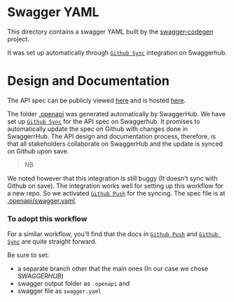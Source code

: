 # Swagger YAML

This directory contains a swagger YAML built by the [swagger-codegen](https://github.com/swagger-api/swagger-codegen) project.

It was set up automatically through [`Github Sync`](https://app.swaggerhub.com/help/integrations/github-sync) integration on Swaggerhub.

# Design and Documentation
The API spec can be publicly viewed [here](https://app.swaggerhub.com/apis/BrightHive/program-registry) and is hosted [here](https://docs.brighthive.io/v1.0/reference#organization).

The folder [.openapi](/openapi) was generated automatically by SwaggerHub. We have set up [`Github Sync`](https://app.swaggerhub.com/help/integrations/github-sync) for the API spec on Swaggerhub. It promises to automatically update the spec on Github with changes done in SwaggerrHub. The API design and documentation process, therefore, is that all stakeholders collaborate on SwaggerHub and the update is synced on Github upon save.

> NB

We noted however that this integration is still buggy (It doesn't sync with Github on save). The integration works well for setting up this workflow for a new repo. So we activated [`Github Push`](https://app.swaggerhub.com/help/integrations/github-push) for the syncing. The spec file is at [.openapi/swagger.yaml](.openapi/swagger.yaml).

### To adopt this workflow

For a similar workflow, you'll find that the docs in [`Github Push`](https://app.swaggerhub.com/help/integrations/github-push) and [`Github Sync`](https://app.swaggerhub.com/help/integrations/github-sync) are quite straight forward.

Be sure to set:
- a separate branch other that the main ones (In our case we chose *SWAGGERHUB*)
- swagger output folder as `.openapi` and 
- swagger file as `swagger.yaml`

